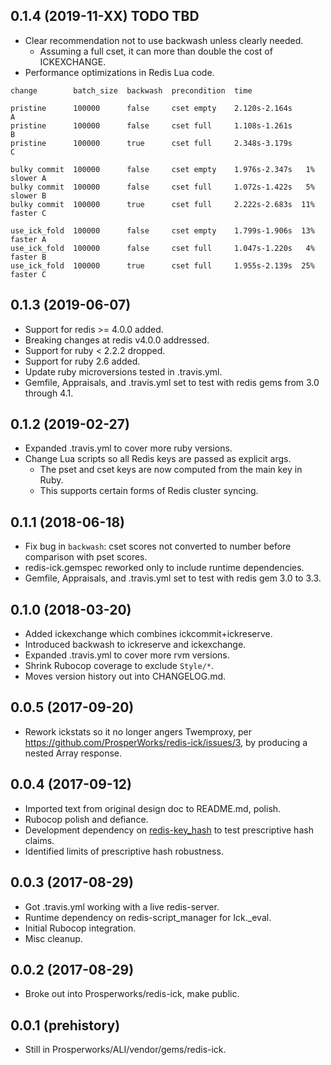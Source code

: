 ## 0.1.4 (2019-11-XX) TODO TBD
- Clear recommendation not to use backwash unless clearly needed.
  - Assuming a full cset, it can more than double the cost of ICKEXCHANGE.
- Performance optimizations in Redis Lua code.
```
change        batch_size  backwash  precondition  time

pristine      100000      false     cset empty    2.120s-2.164s             A
pristine      100000      false     cset full     1.108s-1.261s             B
pristine      100000      true      cset full     2.348s-3.179s             C

bulky commit  100000      false     cset empty    1.976s-2.347s   1% slower A
bulky commit  100000      false     cset full     1.072s-1.422s   5% slower B
bulky commit  100000      true      cset full     2.222s-2.683s  11% faster C

use_ick_fold  100000      false     cset empty    1.799s-1.906s  13% faster A
use_ick_fold  100000      false     cset full     1.047s-1.220s   4% faster B
use_ick_fold  100000      true      cset full     1.955s-2.139s  25% faster C
```

## 0.1.3 (2019-06-07)
- Support for redis >= 4.0.0 added.
- Breaking changes at redis v4.0.0 addressed.
- Support for ruby < 2.2.2 dropped.
- Support for ruby 2.6 added.
- Update ruby microversions tested in .travis.yml.
- Gemfile, Appraisals, and .travis.yml set to test with redis
  gems from 3.0 through 4.1.

## 0.1.2 (2019-02-27)
- Expanded .travis.yml to cover more ruby versions.
- Change Lua scripts so all Redis keys are passed as explicit args.
  - The pset and cset keys are now computed from the main key in Ruby.
  - This supports certain forms of Redis cluster syncing.

## 0.1.1 (2018-06-18)
- Fix bug in `backwash`: cset scores not converted to number
  before comparison with pset scores.
- redis-ick.gemspec reworked only to include runtime dependencies.
- Gemfile, Appraisals, and .travis.yml set to test with redis
  gem 3.0 to 3.3.

## 0.1.0 (2018-03-20)
- Added ickexchange which combines ickcommit+ickreserve.
- Introduced backwash to ickreserve and ickexchange.
- Expanded .travis.yml to cover more rvm versions.
- Shrink Rubocop coverage to exclude `Style/*`.
- Moves version history out into CHANGELOG.md.

## 0.0.5 (2017-09-20)
- Rework ickstats so it no longer angers Twemproxy, per https://github.com/ProsperWorks/redis-ick/issues/3, by producing a nested Array response.

## 0.0.4 (2017-09-12)
- Imported text from original design doc to README.md, polish.
- Rubocop polish and defiance.
- Development dependency on [redis-key_hash](https://github.com/ProsperWorks/redis-key_hash) to test prescriptive hash claims.
- Identified limits of prescriptive hash robustness.

## 0.0.3 (2017-08-29)
- Got .travis.yml working with a live redis-server.
- Runtime dependency on redis-script_manager for Ick._eval.
- Initial Rubocop integration.
- Misc cleanup.

## 0.0.2 (2017-08-29)
- Broke out into Prosperworks/redis-ick, make public.

## 0.0.1 (prehistory)
- Still in Prosperworks/ALI/vendor/gems/redis-ick.

